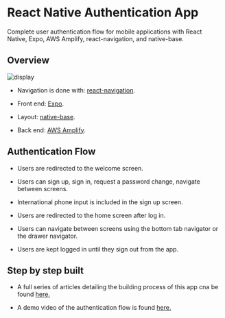 # React Native Authentication App

Complete user authentication flow for mobile applications with React Native, Expo, AWS Amplify, react-navigation, and native-base.

## Overview

![display](https://user-images.githubusercontent.com/26605247/54207088-75fed780-44d1-11e9-9d05-18f77c1c1513.png)

* Navigation is done with: [react-navigation](https://reactnavigation.org/).

* Front end: [Expo](https://docs.expo.io/versions/latest/workflow/expo-cli/).

* Layout: [native-base](https://docs.nativebase.io/).

* Back end: [AWS Amplify](https://aws-amplify.github.io/).

## Authentication Flow

* Users are redirected to the welcome screen.

* Users can sign up, sign in, request a password change, navigate between screens.

* International phone input is included in the sign up screen.

* Users are redirected to the home screen after log in. 

* Users can navigate between screens using the bottom tab navigator or the drawer navigator.

* Users are kept logged in until they sign out from the app.

## Step by step built

* A full series of articles detailing the building process of this app cna be found [here.](https://bit.ly/2RTv0ok)

* A demo video of the authentication flow is found [here.](https://bit.ly/2ubL8Et)

